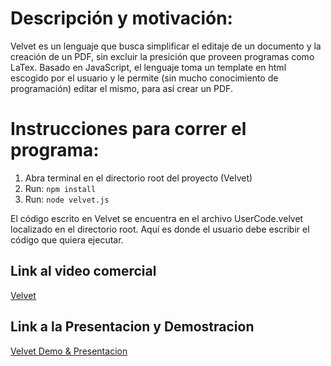 
# Descripción y motivación:
Velvet es un lenguaje que busca simplificar el editaje de un documento y la creación de un PDF, sin excluir la presición que proveen programas como LaTex. Basado en JavaScript, el lenguaje toma un template en html escogido por el usuario y le permite (sin mucho conocimiento de programación) editar el mismo, para así crear un PDF.

# Instrucciones para correr el programa:
1. Abra terminal en el directorio root del proyecto (Velvet)
2. Run: `npm install`
3. Run: `node velvet.js`

El código escrito en Velvet se encuentra en el archivo UserCode.velvet localizado en el directorio root.
Aquí es donde el usuario debe escribir el código que quiera ejecutar.

## Link al video comercial
[Velvet](https://youtu.be/hhVrhUSYqqQ)

## Link a la Presentacion y Demostracion
[Velvet Demo & Presentacion](https://drive.google.com/file/d/1fBfkrcW6Fu8knQXenn8_5_IENbJcOIXK/view?usp=sharing)
